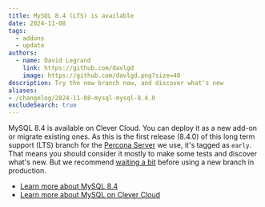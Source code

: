 ```yaml
---
title: MySQL 8.4 (LTS) is available
date: 2024-11-08
tags:
  - addons
  - update
authors:
  - name: David Legrand
    link: https://github.com/davlgd
    image: https://github.com/davlgd.png?size=40
description: Try the new branch now, and discover what's new
aliases:
- /changelog/2024-11-08-mysql-mysql-8.4.0
excludeSearch: true
---
```


MySQL 8.4 is available on Clever Cloud. You can deploy it as a new add-on or migrate existing ones. As this is the first release (8.4.0) of this long term support (LTS) branch for the [Percona Server](https://www.percona.com/mysql/software/percona-server-for-mysql) we use, it's tagged as `early`. That means you should consider it mostly to make some tests and discover what's new. But we recommend [waiting a bit](https://www.percona.com/blog/severe-instability-of-mysql-8-0-38-8-4-1-and-9-0-resolved-in-upcoming-releases/) before using a new branch in production.

* [Learn more about MySQL 8.4](https://www.percona.com/blog/mysql-8-4-first-peek/)
* [Learn more about MySQL on Clever Cloud](/developers/doc/addons/mysql/)
